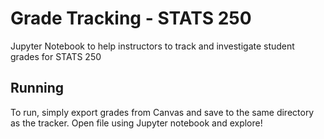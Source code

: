 # Grade Tracking - STATS 250
Jupyter Notebook to help instructors to track and investigate student grades for STATS 250

## Running
To run, simply export grades from Canvas and save to the same directory as the tracker. Open file using Jupyter notebook and explore!
